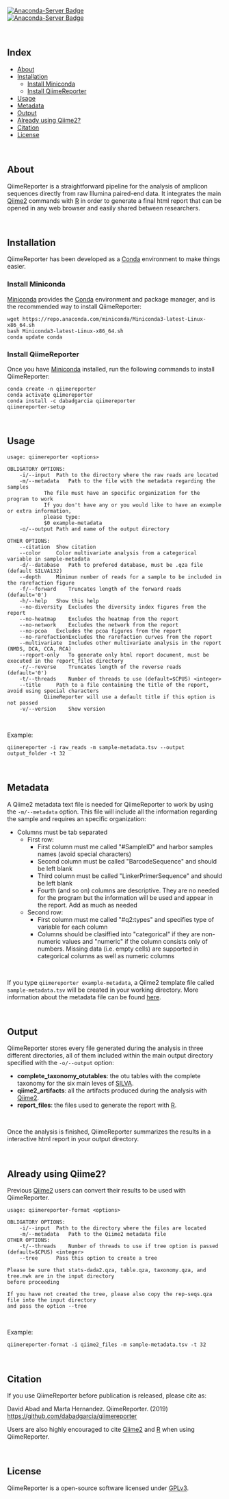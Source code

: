 [![Anaconda-Server Badge](https://anaconda.org/dabadgarcia/qiimereporter/badges/version.svg)](https://anaconda.org/dabadgarcia/qiimereporter)  
[![Anaconda-Server Badge](https://anaconda.org/dabadgarcia/qiimereporter/badges/latest_release_date.svg)](https://anaconda.org/dabadgarcia/qiimereporter)

<br>

## Index  
  * [About](#about)
  * [Installation](#installation)
  	* [Install Miniconda](#install-miniconda)
	* [Install QiimeReporter](#install-qiimereporter)
  * [Usage](#usage)
  * [Metadata](#metadata)  
  * [Output](#output)
  * [Already using Qiime2?](#already-using-qiime2)
  * [Citation](#citation)
  * [License](#license)

<br>

## About

QiimeReporter is a straightforward pipeline for the analysis of amplicon sequences directly from raw Illumina paired-end data. It integrates the main [Qiime2](https://github.com/qiime2/qiime2) commands with [R](https://cran.r-project.org/) in order to generate a final html report that can be opened in any web browser and easily shared between researchers.  

<br>

## Installation

QiimeReporter has been developed as a [Conda](https://docs.conda.io/projects/conda/en/latest/user-guide/install/) environment to make things easier. 

### Install Miniconda

[Miniconda](https://docs.conda.io/en/latest/miniconda.html) provides the [Conda](https://docs.conda.io/projects/conda/en/latest/user-guide/install/) environment and package manager, and is the recommended way to install QiimeReporter: 

```
wget https://repo.anaconda.com/miniconda/Miniconda3-latest-Linux-x86_64.sh
bash Miniconda3-latest-Linux-x86_64.sh
conda update conda
```

### Install QiimeReporter

Once you have [Miniconda](https://docs.conda.io/en/latest/miniconda.html) installed, run the following commands to install QiimeReporter:

```
conda create -n qiimereporter
conda activate qiimereporter
conda install -c dabadgarcia qiimereporter
qiimereporter-setup
```
<br>

## Usage
```
usage: qiimereporter <options>

OBLIGATORY OPTIONS:
	-i/--input 	Path to the directory where the raw reads are located
	-m/--metadata	Path to the file with the metadata regarding the samples
			The file must have an specific organization for the program to work
			If you don't have any or you would like to have an example or extra information, 
			please type: 
			$0 example-metadata
	-o/--output	Path and name of the output directory

OTHER OPTIONS:
	--citation	Show citation
	--color 	Color multivariate analysis from a categorical variable in sample-metadata 
	-d/--database 	Path to prefered database, must be .qza file (default SILVA132)
	--depth		Minimun number of reads for a sample to be included in the rarefaction figure
	-f/--forward	Truncates length of the forward reads (default='0')
	-h/--help	Show this help
	--no-diversity	Excludes the diversity index figures from the report
	--no-heatmap	Excludes the heatmap from the report
	--no-network	Excludes the network from the report
	--no-pcoa	Excludes the pcoa figures from the report
	--no-rarefactionExcludes the rarefaction curves from the report
	--multivariate	Includes other multivariate analysis in the report (NMDS, DCA, CCA, RCA)
	--report-only	To generate only html report document, must be executed in the report_files directory
	-r/--reverse	Truncates length of the reverse reads (default='0')
	-t/--threads	Number of threads to use (default=$CPUS) <integer>
	--title		Path to a file containing the title of the report, avoid using special characters 
			QiimeReporter will use a default title if this option is not passed
	-v/--version	Show version

```
<br>

Example:
```
qiimereporter -i raw_reads -m sample-metadata.tsv --output output_folder -t 32
```
<br>

## Metadata

A Qiime2 metadata text file is needed for QiimeReporter to work by using the `-m/--metadata` option. This file will include all the information regarding the sample and requires an specific organization:  
- Columns must be tab separated
	- First row: 
		- First column must me called "#SampleID" and harbor samples names (avoid special characters)
		- Second column must be called "BarcodeSequence" and should be left blank
		- Third column must be called "LinkerPrimerSequence" and should be left blank
		- Fourth (and so on) columns are descriptive. They are no needed for the program but the information will be used and appear in the       report. Add as much as needed
	- Second row: 
		- First column must me called "#q2:types" and specifies type of variable for each column
		- Columns should be clasiffied into "categorical" if they are non-numeric values and "numeric" if the column consists only of             numbers. Missing data (i.e. empty cells) are supported in categorical columns as well as numeric columns

<br>

If you type `qiimereporter example-metadata`, a Qiime2 template file called `sample-metadata.tsv` will be created in your working directory. More information about the metadata file can be found [here](https://docs.qiime2.org/2018.8/tutorials/metadata/).

<br>

## Output
QiimeReporter stores every file generated during the analysis in three different directories, all of them included within the main output directory specified with the `-o/--output` option:  

- **complete_taxonomy_otutables**: the otu tables with the complete taxonomy for the six main leves of [SILVA](https://www.arb-silva.de/).
- **qiime2_artifacts**: all the artifacts produced during the analysis with [Qiime2](https://github.com/qiime2/qiime2).
- **report_files**: the files used to generate the report with [R](https://cran.r-project.org/).

<br>

Once the analysis is finished, QiimeReporter summarizes the results in a interactive html report in your output directory.

<br>

## Already using Qiime2? 

Previous [Qiime2](https://github.com/qiime2/qiime2) users can convert their results to be used with QiimeReporter.

```
usage: qiimereporter-format <options>

OBLIGATORY OPTIONS:
	-i/--input 	Path to the directory where the files are located
	-m/--metadata	Path to the Qiime2 metadata file
OTHER OPTIONS:
	-t/--threads	Number of threads to use if tree option is passed (default=$CPUS) <integer>
	--tree		Pass this option to create a tree
	
Please be sure that stats-dada2.qza, table.qza, taxonomy.qza, and tree.nwk are in the input directory 
before proceeding

If you have not created the tree, please also copy the rep-seqs.qza file into the input directory 
and pass the option --tree 

```
<br>

Example:

```
qiimereporter-format -i qiime2_files -m sample-metadata.tsv -t 32
```

<br>

## Citation

If you use QiimeReporter before publication is released, please cite as:  
  
David Abad and Marta Hernandez. QiimeReporter. (2019) https://github.com/dabadgarcia/qiimereporter

Users are also highly encouraged to cite [Qiime2](https://github.com/qiime2/qiime2) and [R](https://cran.r-project.org/) when using QiimeReporter.

<br>

## License
QiimeReporter is a open-source software licensed under [GPLv3](https://github.com/dabadgarcia/qiimereporter/blob/master/LICENSE).
